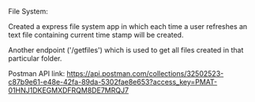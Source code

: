 File System:

Created a express file system app in which each time a user refreshes an text file containing 
current time stamp will be created.

Another endpoint ('/getfiles') which is used to get all files created in that particular folder.

Postman API link: https://api.postman.com/collections/32502523-c87b9e61-e48e-42fa-89da-5302fae8e653?access_key=PMAT-01HNJ1DKEGMXDFRQM8DE7MRQJ7
